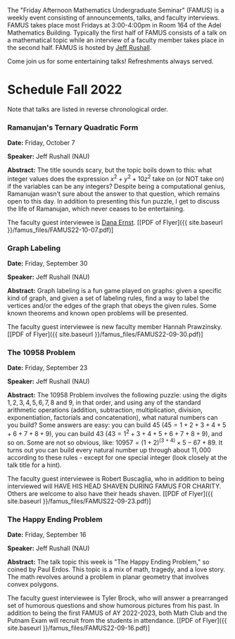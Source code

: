 The "Friday Afternoon Mathematics Undergraduate Seminar" (FAMUS) is a weekly event consisting of announcements, talks, and faculty interviews.  FAMUS takes place most Fridays at 3:00-4:00pm in Room 164 of the Adel Mathematics Building.  Typically the first half of FAMUS consists of a talk on a mathematical topic while an interview of a faculty member takes place in the second half. FAMUS is hosted by [Jeff Rushall](https://nau.edu/cefns/natsci/math/directory-full-time/rushall-jeff/).

Come join us for some entertaining talks!  Refreshments always served.

# Schedule Fall 2022 #

Note that talks are listed in reverse chronological order.

### Ramanujan's Ternary Quadratic Form

**Date:** Friday, October 7

**Speaker:** Jeff Rushall (NAU)

**Abstract:** The title sounds scary, but the topic boils down to this: what integer values does the expression $x^2 + y^2 + 10z^2$ take on (or NOT take on) if the variables can be any integers?  Despite being a computational genius, Ramanujan wasn't sure about the answer to that question, which remains open to this day.  In addition to presenting this fun puzzle, I get to discuss the life of Ramanujan, which never ceases to be entertaining.    

The faculty guest interviewee is [Dana Ernst](http://danaernst.com).   [[PDF of Flyer]({{ site.baseurl }}/famus_files/FAMUS22-10-07.pdf)]

### Graph Labeling

**Date:** Friday, September 30

**Speaker:** Jeff Rushall (NAU)

**Abstract:**  Graph labeling is a fun game played on graphs: given a specific kind of graph, and given a set of labeling rules, find a way to label the vertices and/or the edges of the graph that obeys the given rules.  Some known theorems and known open problems will be presented.  

The faculty guest interviewee is new faculty member Hannah Prawzinsky.   [[PDF of Flyer]({{ site.baseurl }}/famus_files/FAMUS22-09-30.pdf)]

### The 10958 Problem

**Date:** Friday, September 23

**Speaker:** Jeff Rushall (NAU)

**Abstract:**  The 10958 Problem involves the following puzzle: using the digits $1, 2, 3, 4, 5, 6, 7, 8$ and $9$, in that order, and using any of the standard arithmetic operations (addition, subtraction, multiplication, division, exponentiation, factorials and concatenation), what natural numbers can you build?  Some answers are easy: you can build $45$ ($45 = 1+2+3+4+5+6+7+8+9$), you can build $43$ ($43 = 1^2 + 3+4+5+6+7+8+9$), and so on.  Some are not so obvious, like: $10957 = (1 + 2)^(3+4) × 5 - 67 + 89$.  It turns out you can build every natural number up through about $11,000$ according to these rules - except for one special integer (look closely at the talk title for a hint).  

The faculty guest interviewee is Robert Buscaglia, who in addition to being interviewed will HAVE HIS HEAD SHAVEN DURING FAMUS FOR CHARITY.  Others are welcome to also have their heads shaven. [[PDF of Flyer]({{ site.baseurl }}/famus_files/FAMUS22-09-23.pdf)]

### The Happy Ending Problem

**Date:** Friday, September 16

**Speaker:** Jeff Rushall (NAU)

**Abstract:**  The talk topic this week is "The Happy Ending Problem," so coined by Paul Erdos.  This topic is a mix of math, tragedy, and a love story.  The math revolves around a problem in planar geometry that involves convex polygons.  

The faculty guest interviewee is Tyler Brock, who will answer a prearranged set of humorous questions and show humorous pictures from his past.  In addition to being the first FAMUS of AY 2022-2023, both Math Club and the Putnam Exam will recruit from the students in attendance. [[PDF of Flyer]({{ site.baseurl }}/famus_files/FAMUS22-09-16.pdf)]
